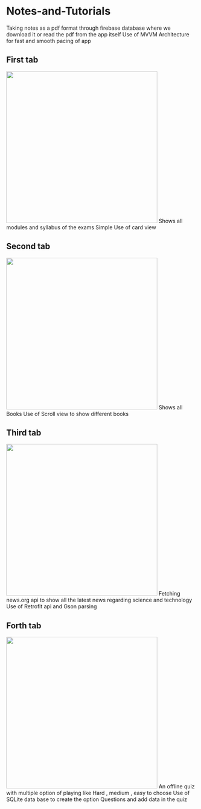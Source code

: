 # Notes-and-Tutorials
Taking notes as a pdf format through firebase database where we download it or read the pdf from the app itself
Use of MVVM Architecture for fast and smooth pacing of app

## First tab
<img src="https://user-images.githubusercontent.com/58212835/73134176-9ab45d00-4059-11ea-9009-29e768d82af8.png" height="400">
Shows all modules and syllabus of the exams
Simple Use of card view 

## Second tab
<img src="https://user-images.githubusercontent.com/58212835/73134177-9b4cf380-4059-11ea-9353-88c0ef05787c.png" height="400">
Shows all Books
Use of Scroll view to show different books

## Third tab
<img src="https://user-images.githubusercontent.com/58212835/73134178-9b4cf380-4059-11ea-9763-fcd48a2539bf.png" height="400">
Fetching news.org api to show all the latest news regarding science and technology
Use of Retrofit api and Gson parsing

## Forth tab
<img src="https://user-images.githubusercontent.com/58212835/73134179-9b4cf380-4059-11ea-9c68-e4d32eadd096.png" height="400">
An offline quiz with multiple option of playing like Hard , medium , easy to choose 
Use of SQLite data base to create the option Questions and add data in the quiz
